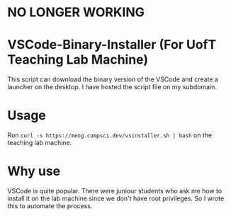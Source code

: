 # NO LONGER WORKING
# VSCode-Binary-Installer (For UofT Teaching Lab Machine)
This script can download the binary version of the VSCode and create a launcher on the desktop. I have hosted the script file on my subdomain.

# Usage
Run `curl -s https://meng.compsci.dev/vsinstaller.sh | bash` on the teaching lab machine.

# Why use
VSCode is quite popular. There were juniour students who ask me how to install it on the lab machine since we don't have root privileges.
So I wrote this to automate the process.
